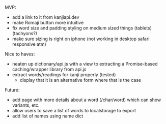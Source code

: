 MVP:
- add a link to it from kanjiapi.dev
- make Romaji button more intuitive
- fix word size and padding styling on medium sized things (tablets) (tachyons?)
- make sure sizing is right on iphone (not working in desktop safari responsive
  atm)

Nice to haves:
- neaten up dictionary/api.js with a view to extracting a Promise-based caching/wrapper
  library from api.js
- extract words/readings for kanji properly (tested)
  - display that it is an alternative form where that is the case

Future:
- add page with more details about a word (/char/word) which can show variants,
  etc.
- allow users to save a list of words to localstorage to export
- add list of names using name dict
